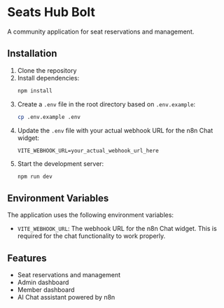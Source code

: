 # Seats Hub Bolt

A community application for seat reservations and management.

## Installation

1. Clone the repository
2. Install dependencies:
   ```bash
   npm install
   ```
3. Create a `.env` file in the root directory based on `.env.example`:
   ```bash
   cp .env.example .env
   ```
4. Update the `.env` file with your actual webhook URL for the n8n Chat widget:
   ```
   VITE_WEBHOOK_URL=your_actual_webhook_url_here
   ```
5. Start the development server:
   ```bash
   npm run dev
   ```

## Environment Variables

The application uses the following environment variables:

- `VITE_WEBHOOK_URL`: The webhook URL for the n8n Chat widget. This is required for the chat functionality to work properly.

## Features

- Seat reservations and management
- Admin dashboard
- Member dashboard
- AI Chat assistant powered by n8n
